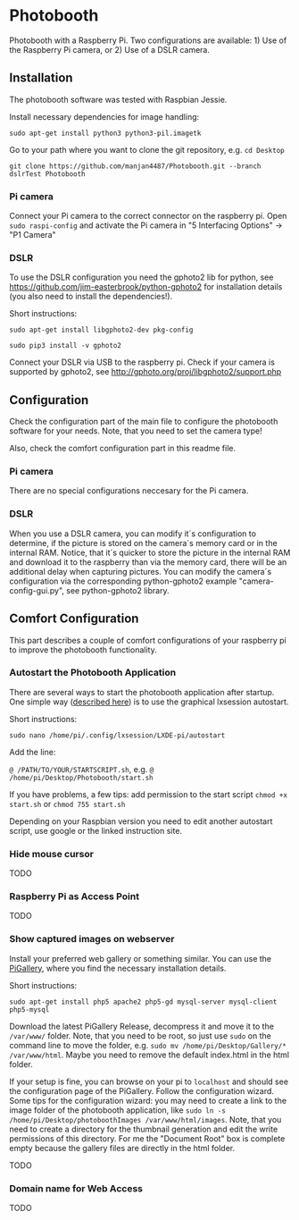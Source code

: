 # Photobooth
Photobooth with a Raspberry Pi. Two configurations are available: 1) Use of the Raspberry Pi camera, or 2) Use of a DSLR camera.

## Installation
The photobooth software was tested with Raspbian Jessie.

Install necessary dependencies for image handling:

`sudo apt-get install python3 python3-pil.imagetk`

Go to your path where you want to clone the git repository, e.g. `cd Desktop`

`git clone https://github.com/manjan4487/Photobooth.git --branch dslrTest Photobooth`

### Pi camera
Connect your Pi camera to the correct connector on the raspberry pi. Open `sudo raspi-config` and activate the Pi camera in "5 Interfacing Options" -> "P1 Camera"

### DSLR
To use the DSLR configuration you need the gphoto2 lib for python, see https://github.com/jim-easterbrook/python-gphoto2 for installation details (you also need to install the dependencies!).

Short instructions:

`sudo apt-get install libgphoto2-dev pkg-config`

`sudo pip3 install -v gphoto2`

Connect your DSLR via USB to the raspberry pi. Check if your camera is supported by gphoto2, see http://gphoto.org/proj/libgphoto2/support.php

## Configuration
Check the configuration part of the main file to configure the photobooth software for your needs. Note, that you need to set the camera type!

Also, check the comfort configuration part in this readme file.

### Pi camera
There are no special configurations neccesary for the Pi camera.

### DSLR
When you use a DSLR camera, you can modify it´s configuration to determine, if the picture is stored on the camera´s memory card or in the internal RAM. Notice, that it´s quicker to store the picture in the internal RAM and download it to the raspberry than via the memory card, there will be an additional delay when capturing pictures. You can modify the camera´s configuration via the corresponding python-gphoto2 example "camera-config-gui.py", see python-gphoto2 library.

## Comfort Configuration
This part describes a couple of comfort configurations of your raspberry pi to improve the photobooth functionality.

### Autostart the Photobooth Application
There are several ways to start the photobooth application after startup. One simple way ([described here](http://blog.startingelectronics.com/auto-start-a-desktop-application-on-the-rapberry-pi/)) is to use the graphical lxsession autostart.

Short instructions:

`sudo nano /home/pi/.config/lxsession/LXDE-pi/autostart`

Add the line:

`@ /PATH/TO/YOUR/STARTSCRIPT.sh`, e.g. `@ /home/pi/Desktop/Photobooth/start.sh`

If you have problems, a few tips: add permission to the start script `chmod +x start.sh` or `chmod 755 start.sh`

Depending on your Raspbian version you need to edit another autostart script, use google or the linked instruction site.

### Hide mouse cursor
TODO

### Raspberry Pi as Access Point
TODO

### Show captured images on webserver
Install your preferred web gallery or something similar. You can use the [PiGallery](https://github.com/bpatrik/PiGallery), where you find the necessary installation details.

Short instructions:

`sudo apt-get install php5 apache2 php5-gd mysql-server mysql-client php5-mysql`

Download the latest PiGallery Release, decompress it and move it to the `/var/www/` folder. Note, that you need to be root, so just use `sudo` on the command line to move the folder, e.g. `sudo mv /home/pi/Desktop/Gallery/* /var/www/html`. Maybe you need to remove the default index.html in the html folder.

If your setup is fine, you can browse on your pi to `localhost` and should see the configuration page of the PiGallery. Follow the configuration wizard. Some tips for the configuration wizard: you may need to create a link to the image folder of the photobooth application, like `sudo ln -s /home/pi/Desktop/photoboothImages /var/www/html/images`. Note, that you need to create a directory for the thumbnail generation and edit the write permissions of this directory. For me the "Document Root" box is complete empty because the gallery files are directly in the html folder.

TODO

### Domain name for Web Access
TODO
